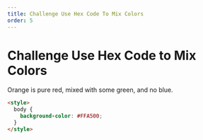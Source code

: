 ```yaml
---
title: Challenge Use Hex Code To Mix Colors
order: 5
---
```

# Challenge Use Hex Code to Mix Colors

Orange is pure red, mixed with some green, and no blue.

```html
<style>
  body {
    background-color: #FFA500;
  }
</style>
```
